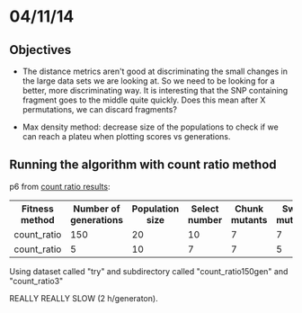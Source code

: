 04/11/14
===========


Objectives
-------

- The distance metrics aren't good at discriminating the small changes in the large data sets we are looking at. So we need to be looking for a better, more discriminating way. It is interesting that the SNP containing fragment goes to the middle quite quickly. Does this mean after X permutations, we can discard fragments?

- Max density method: decrease size of the populations to check if we can reach a plateu when plotting scores vs generations. 




Running the algorithm with count ratio method
-------
p6 from [count ratio results](https://github.com/pilarcormo/fragmented_genome_with_snps/blob/master/Progress/Results1_count_ratio/results.Rmd):

<table>

  <tr><th>Fitness method</th><th>Number of generations</th><th>Population size</th><th>Select number</th><th>Chunk mutants</th><th>Swap mutants</th><th>Save</th><th>Random</th><th>Divisions (1000s)</th></tr>
  
  
  <tr> <td>count_ratio</td> <td>150</td> <td>20</td> <td>10</td> <td>7</td> <td>7</td> <td>5</td> <td>1</td> <td>10</td> </tr>
   <tr> <td>count_ratio</td> <td>5</td> <td20</td> <td>10</td> <td>7</td> <td>7</td> <td>5</td> <td>1</td> <td>10</td> </tr>

</table>

Using dataset called "try" and subdirectory called "count_ratio150gen" and "count_ratio3"

REALLY REALLY SLOW (2 h/generaton). 
